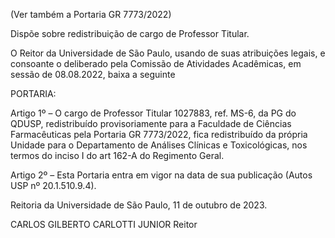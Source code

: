 (Ver também a Portaria GR 7773/2022)

Dispõe sobre redistribuição de cargo de Professor Titular.

O Reitor da Universidade de São Paulo, usando de suas atribuições legais, e consoante o deliberado pela Comissão de Atividades Acadêmicas, em sessão de 08.08.2022, baixa a seguinte

PORTARIA:

Artigo 1º – O cargo de Professor Titular 1027883, ref. MS-6, da PG do QDUSP, redistribuído provisoriamente para a Faculdade de Ciências Farmacêuticas pela Portaria GR 7773/2022, fica redistribuído da própria Unidade para o Departamento de Análises Clínicas e Toxicológicas, nos termos do inciso I do art 162-A do Regimento Geral.

Artigo 2º – Esta Portaria entra em vigor na data de sua publicação (Autos USP nº 20.1.510.9.4).

Reitoria da Universidade de São Paulo, 11 de outubro de 2023.

CARLOS GILBERTO CARLOTTI JUNIOR
Reitor